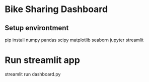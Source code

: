 # Bike Sharing Dashboard
## Setup environtment
pip install numpy pandas scipy matplotlib seaborn jupyter streamlit
# Run streamlit app
streamlit run dashboard.py




